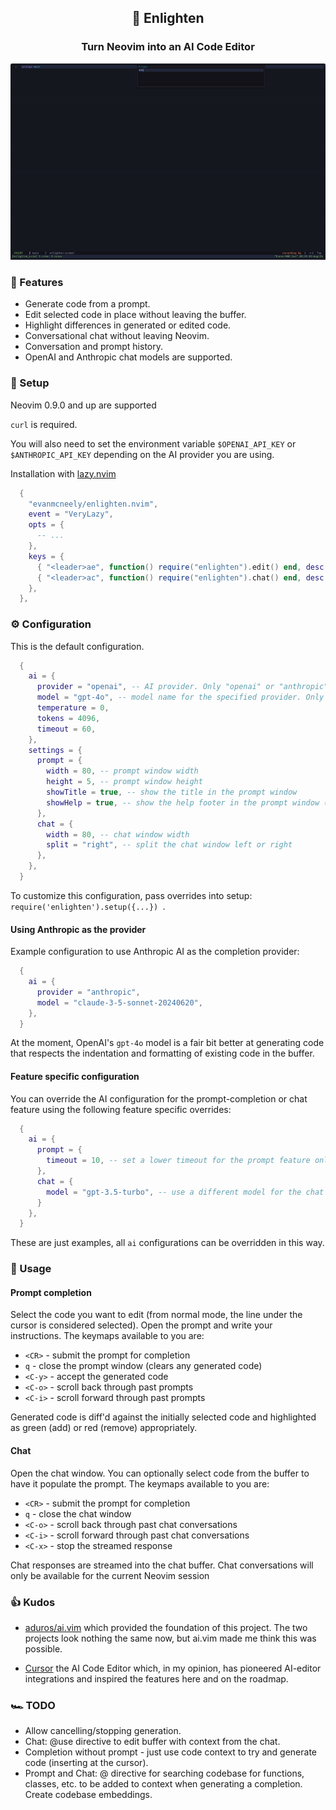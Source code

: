<div align="center">

## 🤖 Enlighten

### Turn Neovim into an AI Code Editor

![enlighten-demo](./demo.gif)

</div>

### 🥖 Features

- Generate code from a prompt.
- Edit selected code in place without leaving the buffer.
- Highlight differences in generated or edited code.
- Conversational chat without leaving Neovim.
- Conversation and prompt history.
- OpenAI and Anthropic chat models are supported.

### 💾 Setup

Neovim 0.9.0 and up are supported

`curl` is required.

You will also need to set the environment variable `$OPENAI_API_KEY` or `$ANTHROPIC_API_KEY` depending on the AI provider you are using.

Installation with [lazy.nvim](https://github.com/folke/lazy.nvim)

```lua
  {
    "evanmcneely/enlighten.nvim",
    event = "VeryLazy",
    opts = { 
      -- ...
    },
    keys = {
      { "<leader>ae", function() require("enlighten").edit() end, desc = "Edit", mode = { "n", "v" } },
      { "<leader>ac", function() require("enlighten").chat() end, desc = "Chat", mode = { "n", "v" } },
    },
  },
```

### ⚙️ Configuration

This is the default configuration.

```lua
  {
    ai = {
      provider = "openai", -- AI provider. Only "openai" or "anthropic" or supported.
      model = "gpt-4o", -- model name for the specified provider. Only chat completion models are supported.
      temperature = 0,
      tokens = 4096,
      timeout = 60,
    },
    settings = {
      prompt = {
        width = 80, -- prompt window width
        height = 5, -- prompt window height
        showTitle = true, -- show the title in the prompt window
        showHelp = true, -- show the help footer in the prompt window (requires Neovim 0.10.0)
      },
      chat = {
        width = 80, -- chat window width
        split = "right", -- split the chat window left or right
      },
    },
  }
```

To customize this configuration, pass overrides into setup: `require('enlighten').setup({...}) `.

#### Using Anthropic as the provider

Example configuration to use Anthropic AI as the completion provider:

```lua
  {
    ai = {
      provider = "anthropic",
      model = "claude-3-5-sonnet-20240620",
    },
  }
```

At the moment, OpenAI's `gpt-4o` model is a fair bit better at generating code that respects the indentation and formatting of existing code in the buffer.

#### Feature specific configuration

You can override the AI configuration for the prompt-completion or chat feature using the following feature specific overrides:

```lua
  {
    ai = {
      prompt = {
        timeout = 10, -- set a lower timeout for the prompt feature only
      },
      chat = {
        model = "gpt-3.5-turbo", -- use a different model for the chat feature only
      }
    },
  }
```

These are just examples, all `ai` configurations can be overridden in this way.

### 📖 Usage

#### Prompt completion

Select the code you want to edit (from normal mode, the line under the cursor is considered selected). Open the prompt and write your instructions. The keymaps available to you are:

- `<CR>` - submit the prompt for completion
- `q` - close the prompt window (clears any generated code)
- `<C-y>` - accept the generated code
- `<C-o>` - scroll back through past prompts
- `<C-i>` - scroll forward through past prompts

Generated code is diff'd against the initially selected code and highlighted as green (add) or red (remove) appropriately.

#### Chat

Open the chat window. You can optionally select code from the buffer to have it populate the prompt. The keymaps available to you are:

- `<CR>` - submit the prompt for completion
- `q` - close the chat window
- `<C-o>` - scroll back through past chat conversations
- `<C-i>` - scroll forward through past chat conversations
- `<C-x>` - stop the streamed response

Chat responses are streamed into the chat buffer. Chat conversations will only be available for the current Neovim session

### 👍 Kudos

- [aduros/ai.vim](https://github.com/aduros/ai.vim) which provided the foundation of this project. The two projects look nothing the same now, but ai.vim made me think this was possible.

- [Cursor](https://www.cursor.com/) the AI Code Editor which, in my opinion, has pioneered AI-editor integrations and inspired the features here and on the roadmap.

### 🏎️ TODO

- Allow cancelling/stopping generation.
- Chat: @use directive to edit buffer with context from the chat.
- Completion without prompt - just use code context to try and generate code (inserting at the cursor).
- Prompt and Chat: @ directive for searching codebase for functions, classes, etc. to be added to context when generating a completion. Create codebase embeddings.

